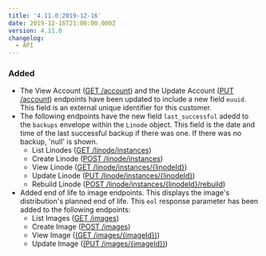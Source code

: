 ```yaml
---
title: '4.11.0:2019-12-16'
date: 2019-12-16T21:00:00.000Z
version: 4.11.0
changelog:
  - API
---
```

### Added

* The View Account ([GET /account](https://developers.linode.com/api/v4/account)) and the Update Account ([PUT /account](https://developers.linode.com/api/v4/account/#put)) endpoints have been updated to include a new field `euuid`. This field is an external unique identifier for this customer.
* The following endpoints have the new field `last_successful` adedd to the `backups` envelope within the `Linode` object. This field is the date and time of the last successful backup if there was one. If there was no backup, 'null' is shown.
  * List Linodes ([GET /linode/instances](https://developers.linode.com/api/v4/linode-instances))
  * Create Linode ([POST /linode/instances](https://developers.linode.com/api/v4/linode-instances/#post))
  * View Linode ([GET /linode/instances/{linodeId}](https://developers.linode.com/api/v4/linode-instances-linode-id))
  * Update Linode ([PUT /linode/instances/{linodeId}](https://developers.linode.com/api/v4/linode-instances-linode-id/#put))
  * Rebuild Linode ([POST /linode/instances/{linodeId}/rebuild](https://developers.linode.com/api/v4/linode-instances-linode-id-rebuild/#post))
* Added end of life to image endpoints. This displays the image's distribution's planned end of life. This `eol` response parameter has been added to the following endpoints:
  * List Images ([GET /images](https://developers.linode.com/api/v4/images))
  * Create Image ([POST /images](https://developers.linode.com/api/v4/images#post))
  * View Image ([(GET /images/{imageId})](https://developers.linode.com/api/v4/images-image-id))
  * Update Image ([(PUT /images/{imageId})](https://developers.linode.com/api/v4/images-image-id#put))
